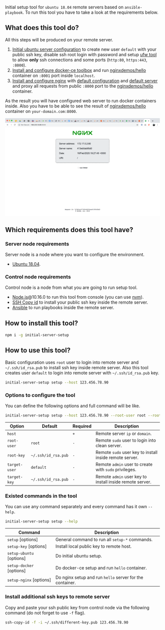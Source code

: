 Initial setup tool for `ubuntu 18.04` remote servers based on `ansible-playbook`.
To run this tool you have to take a look at the requirements below.

## What does this tool do?
All this steps will be produced on your remote server.
1. [Initial ubuntu server configuration](https://www.digitalocean.com/community/tutorials/how-to-use-ansible-to-automate-initial-server-setup-on-ubuntu-18-04) to create new user `default` with your public ssh key, disable ssh root login with password and setup [ufw tool](https://help.ubuntu.com/community/UFW) to allow **only** ssh connections and some ports (`http:80`, `https:443`, `:8000`).
2. [Install and configure docker-ce toolbox](https://www.digitalocean.com/community/tutorials/how-to-use-ansible-to-install-and-set-up-docker-on-ubuntu-18-04) and run [nginxdemos/hello](https://hub.docker.com/r/nginxdemos/hello/) container on `:8001` port inside `localhost`.
3. [Install and configure nginx](https://code-maven.com/install-and-configure-nginx-using-ansible) with [default configuration](templates/nginx.conf) and [default server](templates/default.conf) and proxy all requests from public `:8000` port to the [nginxdemos/hello](https://hub.docker.com/r/nginxdemos/hello/) container.

As the result you will have configured web server to run docker containers inside.
Also you have to be able to see the result of [nginxdemos/hello](https://hub.docker.com/r/nginxdemos/hello/) container on `your-domain.com:8000`.

![demo](docs/result.png)

## Which requirements does this tool have?
### Server node requirements
Server node is a node where you want to configure the environment.
- [Ubuntu 18.04](http://releases.ubuntu.com/18.04/).

### Control node requirements
Control node is a node from what you are going to run setup tool.
- [Node.js](https://nodejs.org/en/download/)@10.16.0 to run this tool from console (you can use [nvm](https://github.com/nvm-sh/nvm)).
- [SSH Copy id](https://www.ssh.com/ssh/copy-id) to install your public ssh key inside the remote server.
- [Ansible](https://docs.ansible.com/ansible/latest/installation_guide/intro_installation.html) to run playbooks inside the remote server.

## How to install this tool?
```bash
npm i -g initial-server-setup
```

## How to use this tool?
Basic configuration uses `root` user to login into remote server and `~/.ssh/id_rsa.pub` to install ssh key inside remote server.
Also this tool creates user `default` to login into remote server with `~/.ssh/id_rsa.pub` key.
```bash
initial-server-setup setup --host 123.456.78.90
```

### Options to configure the tool
You can define the following options and full command will be like.
```bash
initial-server-setup setup --host 123.456.78.90 --root-user root --root-key ~/.ssh/id_rsa.pub --target-user default --target-key ~/.ssh/id_rsa.pub
``` 

Option | Default | Required | Description 
--- | --- | --- | ---
`host` | | `+` | Remote server `ip` or `domain`.
`root-user` | `root` | `-` | Remote `sudo` user to login into clean server.
`root-key` | `~/.ssh/id_rsa.pub` | `-` | Remote `sudo` user key to install inside remote server.
`target-user` | `default` | `-` | Remote `admin` user to create with `sudo` privileges.
`target-key` | `~/.ssh/id_rsa.pub` | `-` | Remote `admin` user key to install inside remote server.


### Existed commands in the tool
You can use any command separately and every command has it own `--help`.
```bash
initial-server-setup setup --help
```

Command | Description 
--- | ---
`setup` [options] | General command to run all `setup-*` commands.
`setup-key` [options] | Install local public key to remote host.
`setup-ubuntu` [options] | Do initial ubuntu setup.
`setup-docker` [options] | Do docker-ce setup and run `hello` container.
`setup-nginx` [options] | Do nginx setup and run `hello` server for the container. 

### Install additional ssh keys to remote server
Copy and paste your ssh public key from control node via the following command (do not forget to use `-f` flag).
```bash
ssh-copy-id -f -i ~/.ssh/different-key.pub 123.456.78.90
```
